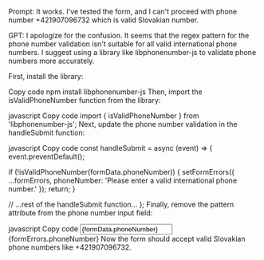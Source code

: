 Prompt: 
It works. I've tested the form, and I can't proceed with phone number +421907096732 which is valid Slovakian number.

GPT:
I apologize for the confusion. It seems that the regex pattern for the phone number validation isn't suitable for all valid international phone numbers. I suggest using a library like libphonenumber-js to validate phone numbers more accurately.

First, install the library:

Copy code
npm install libphonenumber-js
Then, import the isValidPhoneNumber function from the library:

javascript
Copy code
import { isValidPhoneNumber } from 'libphonenumber-js';
Next, update the phone number validation in the handleSubmit function:

javascript
Copy code
const handleSubmit = async (event) => {
  event.preventDefault();

  if (!isValidPhoneNumber(formData.phoneNumber)) {
    setFormErrors({ ...formErrors, phoneNumber: 'Please enter a valid international phone number.' });
    return;
  }

  // ...rest of the handleSubmit function...
};
Finally, remove the pattern attribute from the phone number input field:

javascript
Copy code
<input
  type="tel"
  name="phoneNumber"
  value={formData.phoneNumber}
  onChange={handleInputChange}
  title="Phone Number must be a valid international format (e.g., +1 555 123 4567)"
  required
/>
<span className="error">{formErrors.phoneNumber}</span>
Now the form should accept valid Slovakian phone numbers like +421907096732.